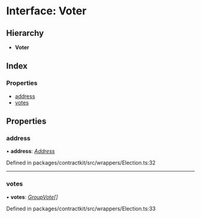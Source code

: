 # Interface: Voter

## Hierarchy

* **Voter**

## Index

### Properties

* [address](_wrappers_election_.voter.md#address)
* [votes](_wrappers_election_.voter.md#votes)

## Properties

###  address

• **address**: *[Address](../modules/_base_.md#address)*

Defined in packages/contractkit/src/wrappers/Election.ts:32

___

###  votes

• **votes**: *[GroupVote](_wrappers_election_.groupvote.md)[]*

Defined in packages/contractkit/src/wrappers/Election.ts:33
